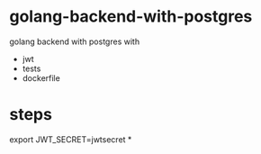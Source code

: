 # golang-backend-with-postgres
golang backend with postgres with
* jwt
* tests
* dockerfile

# steps
export JWT_SECRET=jwtsecret
* 
